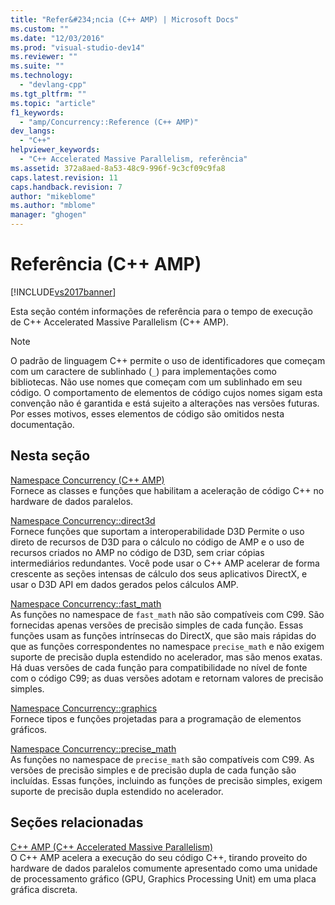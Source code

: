 ```yaml
---
title: "Refer&#234;ncia (C++ AMP) | Microsoft Docs"
ms.custom: ""
ms.date: "12/03/2016"
ms.prod: "visual-studio-dev14"
ms.reviewer: ""
ms.suite: ""
ms.technology: 
  - "devlang-cpp"
ms.tgt_pltfrm: ""
ms.topic: "article"
f1_keywords: 
  - "amp/Concurrency::Reference (C++ AMP)"
dev_langs: 
  - "C++"
helpviewer_keywords: 
  - "C++ Accelerated Massive Parallelism, referência"
ms.assetid: 372a8aed-8a53-48c9-996f-9c3cf09c9fa8
caps.latest.revision: 11
caps.handback.revision: 7
author: "mikeblome"
ms.author: "mblome"
manager: "ghogen"
---
```

# Refer&#234;ncia (C++ AMP)
[!INCLUDE[vs2017banner](../../../assembler/inline/includes/vs2017banner.md)]

Esta seção contém informações de referência para o tempo de execução de C\+\+ Accelerated Massive Parallelism \(C\+\+ AMP\).  
  
> [!NOTE]
>  O padrão de linguagem C\+\+ permite o uso de identificadores que começam com um caractere de sublinhado \(`_`\) para implementações como bibliotecas.  Não use nomes que começam com um sublinhado em seu código.  O comportamento de elementos de código cujos nomes sigam esta convenção não é garantida e está sujeito a alterações nas versões futuras.  Por esses motivos, esses elementos de código são omitidos nesta documentação.  
  
## Nesta seção  
 [Namespace Concurrency \(C\+\+ AMP\)](../../../parallel/amp/reference/concurrency-namespace-cpp-amp.md)  
 Fornece as classes e funções que habilitam a aceleração de código C\+\+ no hardware de dados paralelos.  
  
 [Namespace Concurrency::direct3d](../../../parallel/amp/reference/concurrency-direct3d-namespace.md)  
 Fornece funções que suportam a interoperabilidade D3D  Permite o uso direto de recursos de D3D para o cálculo no código de AMP e o uso de recursos criados no AMP no código de D3D, sem criar cópias intermediários redundantes.  Você pode usar o C\+\+ AMP acelerar de forma crescente as seções intensas de cálculo dos seus aplicativos DirectX, e usar o D3D API em dados gerados pelos cálculos AMP.  
  
 [Namespace Concurrency::fast\_math](../../../parallel/amp/reference/concurrency-fast-math-namespace.md)  
 As funções no namespace de `fast_math` não são compatíveis com C99.  São fornecidas apenas versões de precisão simples de cada função.  Essas funções usam as funções intrínsecas do DirectX, que são mais rápidas do que as funções correspondentes no namespace `precise_math` e não exigem suporte de precisão dupla estendido no acelerador, mas são menos exatas.  Há duas versões de cada função para compatibilidade no nível de fonte com o código C99; as duas versões adotam e retornam valores de precisão simples.  
  
 [Namespace Concurrency::graphics](../../../parallel/amp/reference/concurrency-graphics-namespace.md)  
 Fornece tipos e funções projetadas para a programação de elementos gráficos.  
  
 [Namespace Concurrency::precise\_math](../Topic/Concurrency::precise_math%20Namespace.md)  
 As funções no namespace de `precise_math` são compatíveis com C99.  As versões de precisão simples e de precisão dupla de cada função são incluídas.  Essas funções, incluindo as funções de precisão simples, exigem suporte de precisão dupla estendido no acelerador.  
  
## Seções relacionadas  
 [C\+\+ AMP \(C\+\+ Accelerated Massive Parallelism\)](../../../parallel/amp/cpp-amp-cpp-accelerated-massive-parallelism.md)  
 O C\+\+ AMP acelera a execução do seu código C\+\+, tirando proveito do hardware de dados paralelos comumente apresentado como uma unidade de processamento gráfico \(GPU, Graphics Processing Unit\) em uma placa gráfica discreta.